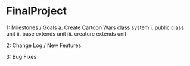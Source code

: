 FinalProject
================

1: Milestones / Goals
  a. Create Cartoon Wars class system
    i. public class unit
    ii. base extends unit
    iii. creature extends unit
      


2: Change Log / New Features

3: Bug Fixes

